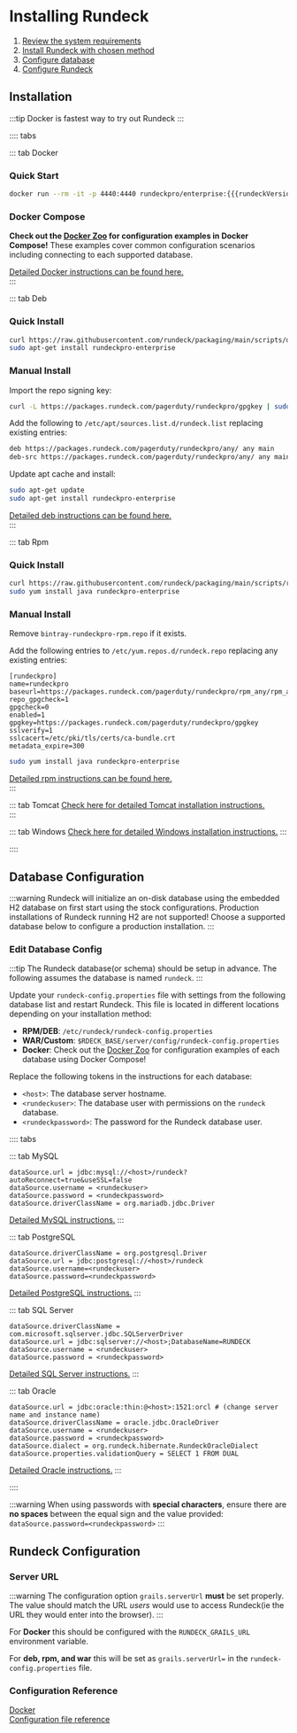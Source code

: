 # Installing Rundeck

1. [Review the system requirements](/administration/install/system-requirements.md)
2. [Install Rundeck with chosen method](#installation)
3. [Configure database](#database-configuration)
4. [Configure Rundeck](#rundeck-configuration)

## Installation
:::tip
Docker is fastest way to try out Rundeck
:::

:::: tabs


::: tab Docker

### Quick Start
```bash
docker run --rm -it -p 4440:4440 rundeckpro/enterprise:{{{rundeckVersion}}}
```

### Docker Compose
**Check out the [Docker Zoo](https://github.com/rundeck/docker-zoo) for configuration examples
in Docker Compose!** These examples cover common configuration scenarios including
connecting to each supported database.

[Detailed Docker instructions can be found here.](/administration/install/docker.md)  
:::

::: tab Deb
### Quick Install
```bash
curl https://raw.githubusercontent.com/rundeck/packaging/main/scripts/deb-setup.sh 2> /dev/null | sudo bash -s rundeckpro
sudo apt-get install rundeckpro-enterprise
```

### Manual Install

Import the repo signing key:
```bash
curl -L https://packages.rundeck.com/pagerduty/rundeckpro/gpgkey | sudo apt-key add -
```

Add the following to `/etc/apt/sources.list.d/rundeck.list` replacing existing entries:
```bash
deb https://packages.rundeck.com/pagerduty/rundeckpro/any/ any main
deb-src https://packages.rundeck.com/pagerduty/rundeckpro/any/ any main
```

Update apt cache and install:
```bash
sudo apt-get update
sudo apt-get install rundeckpro-enterprise
```

[Detailed deb instructions can be found here.](/administration/install/linux-deb.md)  
:::

::: tab Rpm
### Quick Install
```bash
curl https://raw.githubusercontent.com/rundeck/packaging/main/scripts/rpm-setup.sh 2> /dev/null | sudo bash -s rundeckpro
sudo yum install java rundeckpro-enterprise
```

### Manual Install

Remove `bintray-rundeckpro-rpm.repo` if it exists.

Add the following entries to `/etc/yum.repos.d/rundeck.repo` replacing any existing entries:
```properties
[rundeckpro]
name=rundeckpro
baseurl=https://packages.rundeck.com/pagerduty/rundeckpro/rpm_any/rpm_any/$basearch
repo_gpgcheck=1
gpgcheck=0
enabled=1
gpgkey=https://packages.rundeck.com/pagerduty/rundeckpro/gpgkey
sslverify=1
sslcacert=/etc/pki/tls/certs/ca-bundle.crt
metadata_expire=300
```

```bash
sudo yum install java rundeckpro-enterprise
```

[Detailed rpm instructions can be found here.](/administration/install/linux-rpm.md)  
:::



::: tab Tomcat
[Check here for detailed Tomcat installation instructions.](/administration/install/tomcat.md)  
:::

::: tab Windows
[Check here for detailed Windows installation instructions.](/administration/install/windows.md)
:::

::::
###


## Database Configuration
:::warning
Rundeck will initialize an on-disk database using the embedded H2 database
on first start using the stock configurations. Production installations of
Rundeck running H2 are not supported! Choose a supported database below
to configure a production installation.
:::
### Edit Database Config

:::tip
The Rundeck database(or schema) should be setup in advance. The following
assumes the database is named `rundeck`.
:::

Update your `rundeck-config.properties` file with settings from the following database list and restart
Rundeck.
This file is located in different locations depending on your installation method:
* **RPM/DEB**: `/etc/rundeck/rundeck-config.properties`
* **WAR/Custom**: `$RDECK_BASE/server/config/rundeck-config.properties`
* **Docker**: Check out the [Docker Zoo](https://github.com/rundeck/docker-zoo) for configuration examples
of each database using Docker Compose!

Replace the following tokens in the instructions for each database:
* `<host>`: The database server hostname.
* `<rundeckuser>`: The database user with permissions on the `rundeck` database.
* `<rundeckpassword>`: The password for the Rundeck database user.

:::: tabs

::: tab MySQL
```properties
dataSource.url = jdbc:mysql://<host>/rundeck?autoReconnect=true&useSSL=false
dataSource.username = <rundeckuser>
dataSource.password = <rundeckpassword>
dataSource.driverClassName = org.mariadb.jdbc.Driver
```

[Detailed MySQL instructions.](/administration/configuration/database/mysql.md)
:::

::: tab PostgreSQL
```properties
dataSource.driverClassName = org.postgresql.Driver
dataSource.url = jdbc:postgresql://<host>/rundeck
dataSource.username=<rundeckuser>
dataSource.password=<rundeckpassword>
```

[Detailed PostgreSQL instructions.](/administration/configuration/database/postgres.md)
:::

::: tab SQL Server
```properties
dataSource.driverClassName = com.microsoft.sqlserver.jdbc.SQLServerDriver
dataSource.url = jdbc:sqlserver://<host>;DatabaseName=RUNDECK
dataSource.username = <rundeckuser>
dataSource.password = <rundeckpassword>
```

[Detailed SQL Server instructions.](/administration/configuration/database/mssql.md)
:::


::: tab Oracle
```properties
dataSource.url = jdbc:oracle:thin:@<host>:1521:orcl # (change server name and instance name)
dataSource.driverClassName = oracle.jdbc.OracleDriver
dataSource.username = <rundeckuser>
dataSource.password = <rundeckpassword>
dataSource.dialect = org.rundeck.hibernate.RundeckOracleDialect
dataSource.properties.validationQuery = SELECT 1 FROM DUAL
```

[Detailed Oracle instructions.](/administration/configuration/database/oracle.md)
:::

::::

:::warning
When using passwords with **special characters**, ensure there are **no spaces** between the equal sign and the value provided: `dataSource.password=<rundeckpassword>`
:::

## Rundeck Configuration

### Server URL
:::warning
The configuration option `grails.serverUrl` **must** be set properly. The
value should match the URL *users* would use to access Rundeck(ie the URL
they would enter into the browser).
:::

For **Docker** this should be configured with the `RUNDECK_GRAILS_URL` environment variable.

For **deb, rpm, and war** this will be set as `grails.serverUrl=` in the `rundeck-config.properties`
file.

### Configuration Reference
[Docker](/administration/configuration/docker.md)  
[Configuration file reference](/administration/configuration/config-file-reference.md)  
